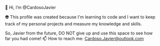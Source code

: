 👋 Hi, I’m @CardosoJavier

👽 This profile was created because I'm learning to code and I want to keep track of my
personal projects and measure my knowledge and skills.

So, Javier from the future, DO NOT give up and use this space to see how far you had come!
📫 How to reach me: Cardoso.Javier@outlook.com

<!---
CardosoJavier/CardosoJavier is a ✨ special ✨ repository because its `README.md` (this file) appears on your GitHub profile.
You can click the Preview link to take a look at your changes.
--->
